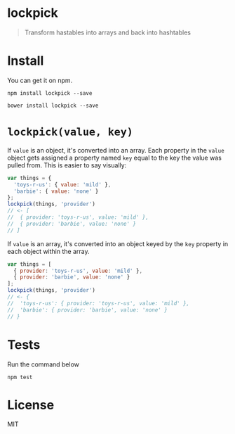 # lockpick

> Transform hastables into arrays and back into hashtables

# Install

You can get it on npm.

```shell
npm install lockpick --save
```

```shell
bower install lockpick --save
```

# `lockpick(value, key)`

If `value` is an object, it's converted into an array. Each property in the `value` object gets assigned a property named `key` equal to the key the value was pulled from. This is easier to say visually:

```js
var things = {
  'toys-r-us': { value: 'mild' },
  'barbie': { value: 'none' }
};
lockpick(things, 'provider')
// <- [
//  { provider: 'toys-r-us', value: 'mild' },
//  { provider: 'barbie', value: 'none' }
// ]
```

If `value` is an array, it's converted into an object keyed by the `key` property in each object within the array.

```js
var things = [
  { provider: 'toys-r-us', value: 'mild' },
  { provider: 'barbie', value: 'none' }
];
lockpick(things, 'provider')
// <- {
//  'toys-r-us': { provider: 'toys-r-us', value: 'mild' },
//  'barbie': { provider: 'barbie', value: 'none' }
// }
```

# Tests

Run the command below

```shell
npm test
```

# License

MIT
